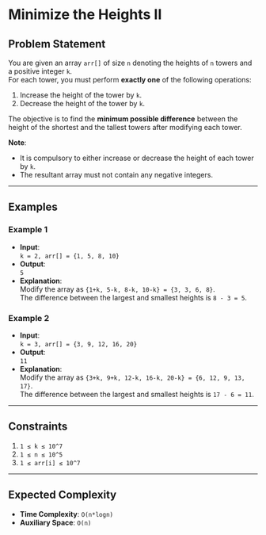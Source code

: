 # Minimize the Heights II

## Problem Statement

You are given an array `arr[]` of size `n` denoting the heights of `n` towers and a positive integer `k`.  
For each tower, you must perform **exactly one** of the following operations:
1. Increase the height of the tower by `k`.
2. Decrease the height of the tower by `k`.

The objective is to find the **minimum possible difference** between the height of the shortest and the tallest towers after modifying each tower.  

**Note**:  
- It is compulsory to either increase or decrease the height of each tower by `k`.
- The resultant array must not contain any negative integers.

---

## Examples

### Example 1
- **Input**:  
  `k = 2, arr[] = {1, 5, 8, 10}`
- **Output**:  
  `5`
- **Explanation**:  
  Modify the array as `{1+k, 5-k, 8-k, 10-k} = {3, 3, 6, 8}`.  
  The difference between the largest and smallest heights is `8 - 3 = 5`.

### Example 2
- **Input**:  
  `k = 3, arr[] = {3, 9, 12, 16, 20}`
- **Output**:  
  `11`
- **Explanation**:  
  Modify the array as `{3+k, 9+k, 12-k, 16-k, 20-k} = {6, 12, 9, 13, 17}`.  
  The difference between the largest and smallest heights is `17 - 6 = 11`.

---

## Constraints
1. `1 ≤ k ≤ 10^7`
2. `1 ≤ n ≤ 10^5`
3. `1 ≤ arr[i] ≤ 10^7`

---

## Expected Complexity
- **Time Complexity**: `O(n*logn)`
- **Auxiliary Space**: `O(n)`
